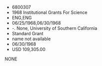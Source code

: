 * 6800307
* 1968 Institutional Grants For Science
* ENG,ENG
* 06/25/1968,06/30/1968
* -. None, University of Southern California
* Standard Grant
*   name not available
* 06/30/1968
* USD 109,305.00

NONE